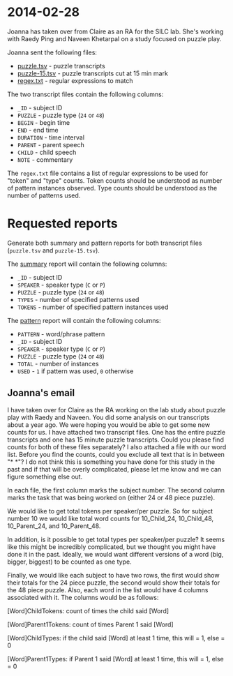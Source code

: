 # 2014-02-28

Joanna has taken over from Claire as an RA for the SILC lab.  She's working with Raedy Ping and Naveen Khetarpal on a study focused on puzzle play.

Joanna sent the following files:

* [puzzle.tsv](puzzle.tsv) - puzzle transcripts
* [puzzle-15.tsv](puzzle-15.tsv) - puzzle transcripts cut at 15 min mark
* [regex.txt](regex.txt) - regular expressions to match

The two transcript files contain the following columns:

* `_ID` - subject ID
* `PUZZLE` - puzzle type (`24` or `48`)
* `BEGIN` - begin time
* `END` - end time
* `DURATION` - time interval
* `PARENT` - parent speech
* `CHILD` - child speech
* `NOTE` - commentary

The `regex.txt` file contains a list of regular expressions to be used for
"token" and "type" counts. Token counts should be understood as number of
pattern instances observed. Type counts should be understood as the number of
patterns used.


# Requested reports

Generate both summary and pattern reports for both transcript files (`puzzle.tsv` and `puzzle-15.tsv`).

The [summary]() report will contain the following columns:

* `_ID` - subject ID
* `SPEAKER` - speaker type (`C` or `P`)
* `PUZZLE` - puzzle type (`24` or `48`)
* `TYPES` - number of specified patterns used
* `TOKENS` - number of specified pattern instances used

The [pattern]() report will contain the following columns:

* `PATTERN` - word/phrase pattern
* `_ID` - subject ID
* `SPEAKER` - speaker type (`C` or `P`)
* `PUZZLE` - puzzle type (`24` or `48`)
* `TOTAL` - number of instances
* `USED` - `1` if pattern was used, `0` otherwise


## Joanna's email

I have taken over for Claire as the RA working on the lab study about puzzle play with Raedy and Naveen. You did some analysis on our transcripts about a year ago. We were hoping you would be able to get some new counts for us. I have attached two transcript files. One has the entire puzzle transcripts and one has 15 minute puzzle transcripts. Could you please find counts for both of these files separately? I also attached a file with our word list. Before you find the counts, could you exclude all text that is in between "* *"? I do not think this is something you have done for this study in the past and if that will be overly complicated, please let me know and we can figure something else out. 

In each file, the first column marks the subject number. The second column marks the task that was being worked on (either 24 or 48 piece puzzle). 

We would like to get total tokens per speaker/per puzzle. So for subject number 10 we would like total word counts for 10_Child_24, 10_Child_48, 10_Parent_24, and 10_Parent_48. 

In addition, is it possible to get total types per speaker/per puzzle? It seems like this might be incredibly complicated, but we thought you might have done it in the past. Ideally, we would want different versions of a word (big, bigger, biggest) to be counted as one type. 

Finally, we would like each subject to have two rows, the first would show their totals for the 24 piece puzzle, the second would show their totals for the 48 piece puzzle. Also, each word in the list would have 4 columns associated with it. The columns would be as follows:

[Word]ChildTokens: count of times the child said [Word]

[Word]Parent1Tokens: count of times Parent 1 said [Word]

[Word]ChildTypes: if the child said [Word] at least 1 time, this will = 1, else = 0

[Word]Parent1Types: if Parent 1 said [Word] at least 1 time, this will = 1, else = 0

